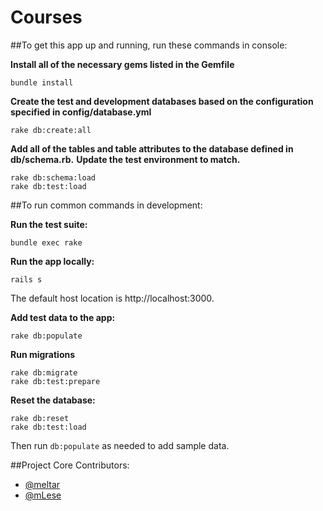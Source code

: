 Courses
==========================

##To get this app up and running, run these commands in console:

**Install all of the necessary gems listed in the Gemfile**
```
bundle install
```

**Create the test and development databases based on the configuration specified in config/database.yml**
```
rake db:create:all
```

**Add all of the tables and table attributes to the database defined in db/schema.rb.**
**Update the test environment to match.**
```
rake db:schema:load
rake db:test:load
```

##To run common commands in development:

**Run the test suite:**
```
bundle exec rake
```

**Run the app locally:**
```
rails s
```
The default host location is http://localhost:3000.

**Add test data to the app:**
```
rake db:populate
```

**Run migrations**
```
rake db:migrate
rake db:test:prepare
```

**Reset the database:**
```
rake db:reset
rake db:test:load
```
Then run `db:populate` as needed to add sample data.

##Project Core Contributors:
* [@meltar](https://github.com/meltar)
* [@mLese](https://github.com/mlese)
